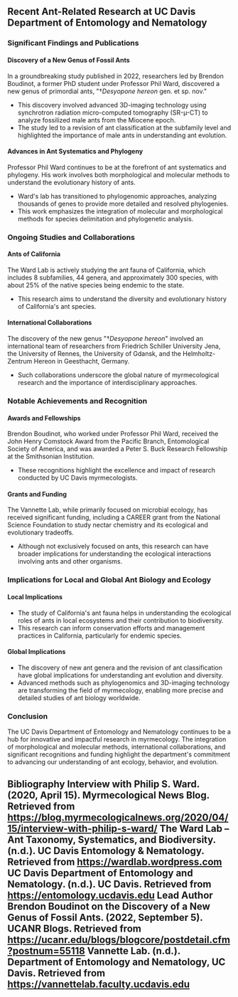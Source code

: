 ## Recent Ant-Related Research at UC Davis Department of Entomology and Nematology

### Significant Findings and Publications

#### Discovery of a New Genus of Fossil Ants
In a groundbreaking study published in 2022, researchers led by Brendon Boudinot, a former PhD student under Professor Phil Ward, discovered a new genus of primordial ants, "†_Desyopone hereon_ gen. et sp. nov."
- This discovery involved advanced 3D-imaging technology using synchrotron radiation micro-computed tomography (SR-µ-CT) to analyze fossilized male ants from the Miocene epoch.
- The study led to a revision of ant classification at the subfamily level and highlighted the importance of male ants in understanding ant evolution.

#### Advances in Ant Systematics and Phylogeny
Professor Phil Ward continues to be at the forefront of ant systematics and phylogeny. His work involves both morphological and molecular methods to understand the evolutionary history of ants.
- Ward's lab has transitioned to phylogenomic approaches, analyzing thousands of genes to provide more detailed and resolved phylogenies.
- This work emphasizes the integration of molecular and morphological methods for species delimitation and phylogenetic analysis.

### Ongoing Studies and Collaborations

#### Ants of California
The Ward Lab is actively studying the ant fauna of California, which includes 8 subfamilies, 44 genera, and approximately 300 species, with about 25% of the native species being endemic to the state.
- This research aims to understand the diversity and evolutionary history of California's ant species.

#### International Collaborations
The discovery of the new genus "†_Desyopone hereon_" involved an international team of researchers from Friedrich Schiller University Jena, the University of Rennes, the University of Gdansk, and the Helmholtz-Zentrum Hereon in Geesthacht, Germany.
- Such collaborations underscore the global nature of myrmecological research and the importance of interdisciplinary approaches.

### Notable Achievements and Recognition

#### Awards and Fellowships
Brendon Boudinot, who worked under Professor Phil Ward, received the John Henry Comstock Award from the Pacific Branch, Entomological Society of America, and was awarded a Peter S. Buck Research Fellowship at the Smithsonian Institution.
- These recognitions highlight the excellence and impact of research conducted by UC Davis myrmecologists.

#### Grants and Funding
The Vannette Lab, while primarily focused on microbial ecology, has received significant funding, including a CAREER grant from the National Science Foundation to study nectar chemistry and its ecological and evolutionary tradeoffs.
- Although not exclusively focused on ants, this research can have broader implications for understanding the ecological interactions involving ants and other organisms.

### Implications for Local and Global Ant Biology and Ecology

#### Local Implications
- The study of California's ant fauna helps in understanding the ecological roles of ants in local ecosystems and their contribution to biodiversity.
- This research can inform conservation efforts and management practices in California, particularly for endemic species.

#### Global Implications
- The discovery of new ant genera and the revision of ant classification have global implications for understanding ant evolution and diversity.
- Advanced methods such as phylogenomics and 3D-imaging technology are transforming the field of myrmecology, enabling more precise and detailed studies of ant biology worldwide.

### Conclusion

The UC Davis Department of Entomology and Nematology continues to be a hub for innovative and impactful research in myrmecology. The integration of morphological and molecular methods, international collaborations, and significant recognitions and funding highlight the department's commitment to advancing our understanding of ant ecology, behavior, and evolution.

## Bibliography **Interview with Philip S. Ward**. (2020, April 15). Myrmecological News Blog. Retrieved from https://blog.myrmecologicalnews.org/2020/04/15/interview-with-philip-s-ward/ **The Ward Lab – Ant Taxonomy, Systematics, and Biodiversity**. (n.d.). UC Davis Entomology & Nematology. Retrieved from https://wardlab.wordpress.com **UC Davis Department of Entomology and Nematology**. (n.d.). UC Davis. Retrieved from https://entomology.ucdavis.edu **Lead Author Brendon Boudinot on the Discovery of a New Genus of Fossil Ants**. (2022, September 5). UCANR Blogs. Retrieved from https://ucanr.edu/blogs/blogcore/postdetail.cfm?postnum=55118 **Vannette Lab**. (n.d.). Department of Entomology and Nematology, UC Davis. Retrieved from https://vannettelab.faculty.ucdavis.edu